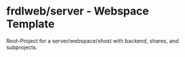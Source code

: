 # frdlweb/server - Webspace Template
Root-Project for a server/webspace/vhost with backend, shares, and subprojects.
